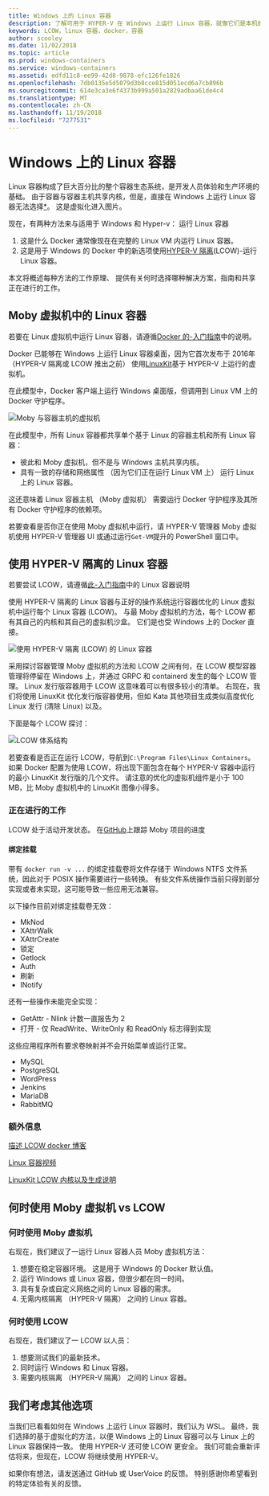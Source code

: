 ```yaml
---
title: Windows 上的 Linux 容器
description: 了解可用于 HYPER-V 在 Windows 上运行 Linux 容器，就像它们是本机的不同方法。
keywords: LCOW，linux 容器，docker，容器
author: scooley
ms.date: 11/02/2018
ms.topic: article
ms.prod: windows-containers
ms.service: windows-containers
ms.assetid: edfd11c8-ee99-42d8-9878-efc126fe1826
ms.openlocfilehash: 7db0135e5d5079d3b8cce815d051ecd6a7cb896b
ms.sourcegitcommit: 614e3ca3e6f4373b999a501a2829adbaa61de4c4
ms.translationtype: MT
ms.contentlocale: zh-CN
ms.lasthandoff: 11/19/2018
ms.locfileid: "7277531"
---
```

# <a name="linux-containers-on-windows"></a>Windows 上的 Linux 容器

Linux 容器构成了巨大百分比的整个容器生态系统，是开发人员体验和生产环境的基础。  由于容器与容器主机共享内核，但是，直接在 Windows 上运行 Linux 容器无法选择[*](linux-containers.md#other-options-we-considered)。  这是虚拟化进入图片。

现在，有两种方法来与适用于 Windows 和 Hyper-v： 运行 Linux 容器

1. 这是什么 Docker 通常像现在在完整的 Linux VM 内运行 Linux 容器。
1. 这是用于 Windows 的 Docker 中的新选项使用[HYPER-V 隔离](../manage-containers/hyperv-container.md)(LCOW)-运行 Linux 容器。

本文将概述每种方法的工作原理、 提供有关何时选择哪种解决方案，指南和共享正在进行的工作。

## <a name="linux-containers-in-a-moby-vm"></a>Moby 虚拟机中的 Linux 容器

若要在 Linux 虚拟机中运行 Linux 容器，请遵循[Docker 的-入门指南](https://docs.docker.com/docker-for-windows/)中的说明。

Docker 已能够在 Windows 上运行 Linux 容器桌面，因为它首次发布于 2016年 （HYPER-V 隔离或 LCOW 推出之前） 使用[LinuxKit](https://github.com/linuxkit/linuxkit)基于 HYPER-V 上运行的虚拟机。

在此模型中，Docker 客户端上运行 Windows 桌面版，但调用到 Linux VM 上的 Docker 守护程序。

![Moby 与容器主机的虚拟机](media/MobyVM.png)

在此模型中，所有 Linux 容器都共享单个基于 Linux 的容器主机和所有 Linux 容器：

* 彼此和 Moby 虚拟机，但不是与 Windows 主机共享内核。
* 具有一致的存储和网络属性 （因为它们正在运行 Linux VM 上） 运行 Linux 上的 Linux 容器。

这还意味着 Linux 容器主机 （Moby 虚拟机） 需要运行 Docker 守护程序及其所有 Docker 守护程序的依赖项。

若要查看是否你正在使用 Moby 虚拟机中运行，请 HYPER-V 管理器 Moby 虚拟机使用 HYPER-V 管理器 UI 或通过运行`Get-VM`提升的 PowerShell 窗口中。

## <a name="linux-containers-with-hyper-v-isolation"></a>使用 HYPER-V 隔离的 Linux 容器

若要尝试 LCOW，请遵循[此-入门指南](../quick-start/quick-start-windows-10.md)中的 Linux 容器说明

使用 HYPER-V 隔离的 Linux 容器与正好的操作系统运行容器优化的 Linux 虚拟机中运行每个 Linux 容器 (LCOW)。  与最 Moby 虚拟机的方法，每个 LCOW 都有其自己的内核和其自己的虚拟机沙盒。  它们是也受 Windows 上的 Docker 直接。

![使用 HYPER-V 隔离 (LCOW) 的 Linux 容器](media/lcow-approach.png)

采用探讨容器管理 Moby 虚拟机的方法和 LCOW 之间有何，在 LCOW 模型容器管理将停留在 Windows 上，并通过 GRPC 和 containerd 发生的每个 LCOW 管理。  Linux 发行版容器用于 LCOW 这意味着可以有很多较小的清单。  右现在，我们将使用 LinuxKit 优化发行版容器使用，但如 Kata 其他项目生成类似高度优化 Linux 发行 (清除 Linux) 以及。

下面是每个 LCOW 探讨：

![LCOW 体系结构](media/lcow.png)

若要查看是否正在运行 LCOW，导航到`C:\Program Files\Linux Containers`。  如果 Docker 配置为使用 LCOW，将出现下面包含在每个 HYPER-V 容器中运行的最小 LinuxKit 发行版的几个文件。  请注意的优化的虚拟机组件是小于 100 MB，比 Moby 虚拟机中的 LinuxKit 图像小得多。

### <a name="work-in-progress"></a>正在进行的工作

LCOW 处于活动开发状态。  在[GitHub](https://github.com/moby/moby/issues/33850)上跟踪 Moby 项目的进度

#### <a name="bind-mounts"></a>绑定挂载

带有 `docker run -v ...` 的绑定挂载卷将文件存储于 Windows NTFS 文件系统，因此对于 POSIX 操作需要进行一些转换。 有些文件系统操作当前只得到部分实现或者未实现，这可能导致一些应用无法兼容。

以下操作目前对绑定挂载卷无效：

* MkNod
* XAttrWalk
* XAttrCreate
* 锁定
* Getlock
* Auth
* 刷新
* INotify

还有一些操作未能完全实现：

* GetAttr - Nlink 计数一直报告为 2
* 打开 - 仅 ReadWrite、WriteOnly 和 ReadOnly 标志得到实现

这些应用程序所有要求卷映射并不会开始菜单或运行正常。

* MySQL
* PostgreSQL
* WordPress
* Jenkins
* MariaDB
* RabbitMQ

### <a name="extra-information"></a>额外信息

[描述 LCOW docker 博客](https://blog.docker.com/2017/11/docker-for-windows-17-11/)

[Linux 容器视频](https://sec.ch9.ms/ch9/1e5a/08ff93f2-987e-4f8d-8036-2570dcac1e5a/LinuxContainer.mp4)

[LinuxKit LCOW 内核以及生成说明](https://github.com/linuxkit/lcow)

## <a name="when-to-use-moby-vm-vs-lcow"></a>何时使用 Moby 虚拟机 vs LCOW

### <a name="when-to-use-moby-vm"></a>何时使用 Moby 虚拟机

右现在，我们建议了一运行 Linux 容器人员 Moby 虚拟机方法：

1. 想要在稳定容器环境。  这是用于 Windows 的 Docker 默认值。
1. 运行 Windows 或 Linux 容器，但很少都在同一时间。
1. 具有复杂或自定义网络之间的 Linux 容器的需求。
1. 无需内核隔离 （HYPER-V 隔离） 之间的 Linux 容器。

### <a name="when-to-use-lcow"></a>何时使用 LCOW

右现在，我们建议了一 LCOW 以人员：

1. 想要测试我们的最新技术。
1. 同时运行 Windows 和 Linux 容器。
1. 需要内核隔离 （HYPER-V 隔离） 之间的 Linux 容器。

## <a name="other-options-we-considered"></a>我们考虑其他选项

当我们已看看如何在 Windows 上运行 Linux 容器时，我们认为 WSL。 最终，我们选择的基于虚拟化的方法，以便 Windows 上的 Linux 容器可以与 Linux 上的 Linux 容器保持一致。 使用 HYPER-V 还可使 LCOW 更安全。 我们可能会重新评估将来，但现在，LCOW 将继续使用 HYPER-V。

如果你有想法，请发送通过 GitHub 或 UserVoice 的反馈。  特别感谢你希望看到的特定体验有关的反馈。
